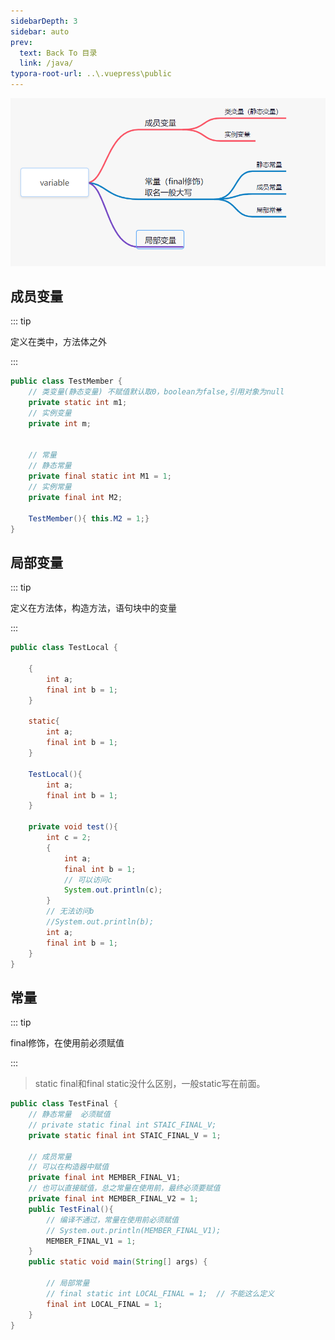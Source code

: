 ```yaml
---
sidebarDepth: 3
sidebar: auto
prev:
  text: Back To 目录
  link: /java/
typora-root-url: ..\.vuepress\public
---
```




![image-20220818150409182](/images/java/image-20220818150409182.png)

## 成员变量

::: tip

定义在类中，方法体之外

:::

```java
public class TestMember {
    // 类变量(静态变量) 不赋值默认取0，boolean为false,引用对象为null
    private static int m1;
    // 实例变量
    private int m;


    // 常量
    // 静态常量
    private final static int M1 = 1;
    // 实例常量
    private final int M2;

    TestMember(){ this.M2 = 1;}
}
```



## 局部变量

::: tip

定义在方法体，构造方法，语句块中的变量

:::

```java
public class TestLocal {

    {
        int a;
        final int b = 1;
    }

    static{
        int a;
        final int b = 1;
    }

    TestLocal(){
        int a;
        final int b = 1;
    }

    private void test(){
        int c = 2;
        {
            int a;
            final int b = 1;
            // 可以访问c
            System.out.println(c);
        }
        // 无法访问b
        //System.out.println(b);
        int a;
        final int b = 1;
    }
}
```



## 常量

::: tip

final修饰，在使用前必须赋值

:::

> static final和final static没什么区别，一般static写在前面。

```java
public class TestFinal {
    // 静态常量  必须赋值
    // private static final int STAIC_FINAL_V;
    private static final int STAIC_FINAL_V = 1;

    // 成员常量
    // 可以在构造器中赋值
    private final int MEMBER_FINAL_V1;
    // 也可以直接赋值，总之常量在使用前，最终必须要赋值
    private final int MEMBER_FINAL_V2 = 1;
    public TestFinal(){
        // 编译不通过，常量在使用前必须赋值
        // System.out.println(MEMBER_FINAL_V1);
        MEMBER_FINAL_V1 = 1;
    }
    public static void main(String[] args) {

        // 局部常量
        // final static int LOCAL_FINAL = 1;  // 不能这么定义
        final int LOCAL_FINAL = 1;
    }
}
```

